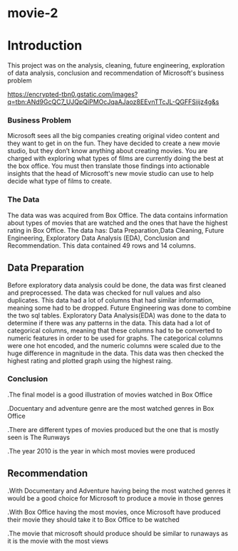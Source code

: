 # movie-2
# Introduction
This project was on  the analysis, cleaning, future engineering, exploration of data analysis, conclusion and recommendation of Microsoft's business problem


https://encrypted-tbn0.gstatic.com/images?q=tbn:ANd9GcQC7_UJQpQiPMOcJqaAJaoz8EEvnTTcJL-QGFFSiijz4g&s

### Business Problem

Microsoft sees all the big companies creating original video content and they want to get in on the fun. They have decided to create a new movie studio, but they don’t know anything about creating movies. You are charged with exploring what types of films are currently doing the best at the box office. You must then translate those findings into actionable insights that the head of Microsoft's new movie studio can use to help decide what type of films to create.

### The Data
The data was was acquired from Box Office. The data contains information about types of movies that are watched and the ones that have the highest rating in Box Office. The data has: Data Preparation,Data Cleaning, Future Engineering, Exploratory Data Analysis (EDA), Conclusion and Recommendation. This data contained 49 rows and 14 columns.

## Data Preparation
Before exploratory data analysis could be done, the data was first cleaned and preprocessed. The data was checked for null values and also duplicates. This data had a lot of columns that had similar information, meaning some had to be dropped. Future Engineering was done to combine the two sql tables. Exploratory Data Analysis(EDA) was done to the data to determine if there was any patterns in the data. This data had a lot of categorical columns, meaning that these columns had to be converted to numeric features in order to be used for graphs. The categorical columns were one hot encoded, and the numeric columns were scaled due to the huge difference in magnitude in the data. This data was then checked the highest rating and plotted graph using the highest raing.


### Conclusion
.The final model is a good illustration of movies watched in Box Office

.Docuentary and adventure genre are the most watched genres in Box Office

.There are different types of movies produced but the one that is mostly seen is The Runways 

.The year 2010 is the year in which most movies were produced


## Recommendation
.With Documentary and Adventure having being the most watched genres it would be a good choice for Microsoft to produce a movie in those genres

.With Box Office having the most movies, once Microsoft have produced their movie they should take it to Box Office to be watched

.The movie that microsoft should produce should be similar to runaways as it is the movie with the most views
